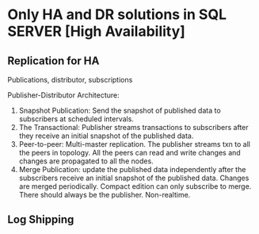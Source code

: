 # Only HA and DR solutions in SQL SERVER [High Availability]
## Replication for HA
Publications, distributor, subscriptions

Publisher-Distributor Architecture:

1. Snapshot Publication: Send the snapshot of published data to subscribers at scheduled intervals.
2. The Transactional: Publisher streams transactions to subscribers after they receive an initial snapshot of the published data.
3. Peer-to-peer: Multi-master replication. The publisher streams txn to all the peers in topology. All the peers can read and write changes and changes are propagated to all the nodes. 
4. Merge Publication: update the published data independently after the subscribers receive an initial snapshot of the published data. Changes are merged periodically. Compact edition can only subscribe to merge. There should always be the publisher. Non-realtime.




## Log Shipping